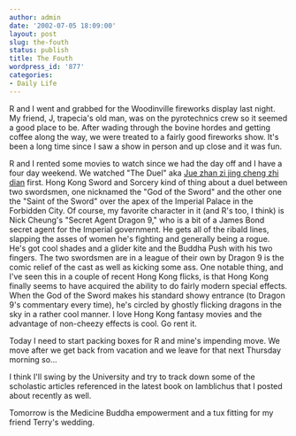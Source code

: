 ```yaml
---
author: admin
date: '2002-07-05 18:09:00'
layout: post
slug: the-fouth
status: publish
title: The Fouth
wordpress_id: '877'
categories:
- Daily Life
---
```

R and I went and grabbed for the Woodinville fireworks display last night. My friend, J, trapecia's old man, was on the pyrotechnics crew so it seemed a good place to be. After wading through the bovine hordes and getting coffee along the way, we were treated to a fairly good fireworks show. It's been a long time since I saw a show in person and up close and it was fun.

R and I rented some movies to watch since we had the day off and I have a four day weekend. We watched "The Duel" aka <a href="http://us.imdb.com/Title?0243876">Jue zhan zi jing cheng zhi dian</a> first. Hong Kong Sword and Sorcery kind of thing about a duel between two swordsmen, one nicknamed the "God of the Sword" and the other one the "Saint of the Sword" over the apex of the Imperial Palace in the Forbidden City. Of course, my favorite character in it (and R's too, I think) is Nick Cheung's "Secret Agent Dragon 9," who is a bit of a James Bond secret agent for the Imperial government. He gets all of the ribald lines, slapping the asses of women he's fighting and generally being a rogue. He's got cool shades and a glider kite and the Buddha Push with his two fingers. The two swordsmen are in a league of their own by Dragon 9 is the comic relief of the cast as well as kicking some ass. One notable thing, and I've seen this in a couple of recent Hong Kong flicks, is that Hong Kong finally seems to have acquired the ability to do fairly modern special effects. When the God of the Sword makes his standard showy entrance (to Dragon 9's commentary every time), he&apos;s circled by ghostly flicking dragons in the sky in a rather cool manner. I love Hong Kong fantasy movies and the advantage of non-cheezy effects is cool. Go rent it.

Today I need to start packing boxes for R and mine's impending move. We move after we get back from vacation and we leave for that next Thursday morning so...

I think I'll swing by the University and try to track down some of the scholastic articles referenced in the latest book on Iamblichus that I posted about recently as well.

Tomorrow is the Medicine Buddha empowerment and a tux fitting for my friend Terry&apos;s wedding.
